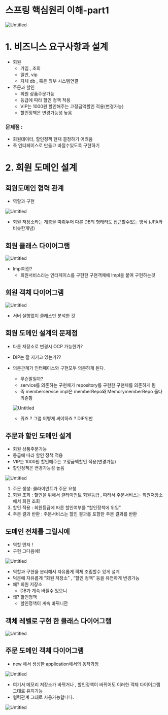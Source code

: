# 스프링 핵심원리 이해-part1

![Untitled](%E1%84%89%E1%85%B3%E1%84%91%E1%85%B3%E1%84%85%E1%85%B5%E1%86%BC%20%E1%84%92%E1%85%A2%E1%86%A8%E1%84%89%E1%85%B5%E1%86%B7%E1%84%8B%E1%85%AF%E1%86%AB%E1%84%85%E1%85%B5%20%E1%84%8B%E1%85%B5%E1%84%92%E1%85%A2-part1%20e697cbe4b7054684a6e60366f317b9d4/Untitled.png)

# 1. 비즈니스 요구사항과 설계

- 회원
    - 가입 , 조회
    - 일반, vip
    - 자체 db , 혹은 외부 시스템연결
- 주문과 할인
    - 회원 상품주문가능
    - 등급에 따라 할인 정책 적용
    - VIP는 1000원 할인해주는 고정금액할인 적용(변경가능)
    - 할인정책은 변경가능성 높음

### 문제점 :

- 회원데이터, 할인정책 현재 결정하기 어려움
- 즉 인터페이스로 만들고 바뀔수있도록 구현하기

# 2. 회원 도메인 설계

## 회원도메인 협력 관계

- 역할과 구현

![Untitled](%E1%84%89%E1%85%B3%E1%84%91%E1%85%B3%E1%84%85%E1%85%B5%E1%86%BC%20%E1%84%92%E1%85%A2%E1%86%A8%E1%84%89%E1%85%B5%E1%86%B7%E1%84%8B%E1%85%AF%E1%86%AB%E1%84%85%E1%85%B5%20%E1%84%8B%E1%85%B5%E1%84%92%E1%85%A2-part1%20e697cbe4b7054684a6e60366f317b9d4/Untitled%201.png)

- 회원 저장소라는 계층을 따뤄두어 다른 DB의 형태라도 접근할수있는 방식 (JPA와 비슷한개념)

## 회원 클래스 다이어그램

![Untitled](%E1%84%89%E1%85%B3%E1%84%91%E1%85%B3%E1%84%85%E1%85%B5%E1%86%BC%20%E1%84%92%E1%85%A2%E1%86%A8%E1%84%89%E1%85%B5%E1%86%B7%E1%84%8B%E1%85%AF%E1%86%AB%E1%84%85%E1%85%B5%20%E1%84%8B%E1%85%B5%E1%84%92%E1%85%A2-part1%20e697cbe4b7054684a6e60366f317b9d4/Untitled%202.png)

- Impl이란?
    - 회원서비스라는 인터페이스를 구현한 구현객체에 Impl을 붙여 구현하는것

## 회원 객체 다이어그램

![Untitled](%E1%84%89%E1%85%B3%E1%84%91%E1%85%B3%E1%84%85%E1%85%B5%E1%86%BC%20%E1%84%92%E1%85%A2%E1%86%A8%E1%84%89%E1%85%B5%E1%86%B7%E1%84%8B%E1%85%AF%E1%86%AB%E1%84%85%E1%85%B5%20%E1%84%8B%E1%85%B5%E1%84%92%E1%85%A2-part1%20e697cbe4b7054684a6e60366f317b9d4/Untitled%203.png)

- 서버 실행없이 클래스만 분석한 것

## 회원 도메인 설계의 문제점

- 다른 저장소로 변경시 OCP 가능한가?
- DIP는 잘 지키고 있는가??
- 의존관계가 인터페이스와 구현모두 의존하게 된다.
    - 무슨말일까?
    - service를 의존하는 구현체가 repository를 구현한 구현체를 의존하게 됨
    - 즉 memberservice impl은 memberRepo와 MemorymemberRepo 둘다 의존함
    
    ![Untitled](%E1%84%89%E1%85%B3%E1%84%91%E1%85%B3%E1%84%85%E1%85%B5%E1%86%BC%20%E1%84%92%E1%85%A2%E1%86%A8%E1%84%89%E1%85%B5%E1%86%B7%E1%84%8B%E1%85%AF%E1%86%AB%E1%84%85%E1%85%B5%20%E1%84%8B%E1%85%B5%E1%84%92%E1%85%A2-part1%20e697cbe4b7054684a6e60366f317b9d4/Untitled%204.png)
    
    - 뭐죠 ? 그럼 어떻게 써야하죠 ? DIP위반

## 주문과 할인 도메인 설계

- 회원 상품주문가능
- 등급에 따라 할인 정책 적용
- VIP는 1000원 할인해주는 고정금액할인 적용(변경가능)
- 할인정책은 변경가능성 높음

![Untitled](%E1%84%89%E1%85%B3%E1%84%91%E1%85%B3%E1%84%85%E1%85%B5%E1%86%BC%20%E1%84%92%E1%85%A2%E1%86%A8%E1%84%89%E1%85%B5%E1%86%B7%E1%84%8B%E1%85%AF%E1%86%AB%E1%84%85%E1%85%B5%20%E1%84%8B%E1%85%B5%E1%84%92%E1%85%A2-part1%20e697cbe4b7054684a6e60366f317b9d4/Untitled%205.png)

1. 주문 생성: 클라이언트가 주문 요청
2. 회원 조회 : 할인을 위해서 클라이언트 회원등급 , 따라서 주문서비스는 회원저장소에서 회원 조회
3. 할인 적용 : 회원등급에 따른 할인여부를 “할인정책에 위임”
4. 주문 결과 반환 : 주문서비스는 할인 결과를 포함한 주문 결과를 반환

## 도메인 전체를 그릴시에

- 역할 먼저 !
- 구현 그다음에!

![Untitled](%E1%84%89%E1%85%B3%E1%84%91%E1%85%B3%E1%84%85%E1%85%B5%E1%86%BC%20%E1%84%92%E1%85%A2%E1%86%A8%E1%84%89%E1%85%B5%E1%86%B7%E1%84%8B%E1%85%AF%E1%86%AB%E1%84%85%E1%85%B5%20%E1%84%8B%E1%85%B5%E1%84%92%E1%85%A2-part1%20e697cbe4b7054684a6e60366f317b9d4/Untitled%206.png)

- 역할과 구현을 분리해서 자유롭게 객체 조립할수 있게 설계
- 덕분에 자유롭게 “회원 저장소” , “할인 정책” 등을 유연하게 변경가능
- 왜? 회원 저장소
    - DB가 계속 바뀔수 있으니
- 왜? 할인정책
    - 할인정책이 계속 바뀌니깐

## 객체 레벨로 구현 한 클래스 다이어그램

![Untitled](%E1%84%89%E1%85%B3%E1%84%91%E1%85%B3%E1%84%85%E1%85%B5%E1%86%BC%20%E1%84%92%E1%85%A2%E1%86%A8%E1%84%89%E1%85%B5%E1%86%B7%E1%84%8B%E1%85%AF%E1%86%AB%E1%84%85%E1%85%B5%20%E1%84%8B%E1%85%B5%E1%84%92%E1%85%A2-part1%20e697cbe4b7054684a6e60366f317b9d4/Untitled%207.png)

## 주문 도메인 객체 다이어그램

- new 해서 생성한 application에서의 동작과정

![Untitled](%E1%84%89%E1%85%B3%E1%84%91%E1%85%B3%E1%84%85%E1%85%B5%E1%86%BC%20%E1%84%92%E1%85%A2%E1%86%A8%E1%84%89%E1%85%B5%E1%86%B7%E1%84%8B%E1%85%AF%E1%86%AB%E1%84%85%E1%85%B5%20%E1%84%8B%E1%85%B5%E1%84%92%E1%85%A2-part1%20e697cbe4b7054684a6e60366f317b9d4/Untitled%208.png)

- 여기서 메모리 저장소가 바뀌거나 , 할인정책이 바뀌어도 이러한 객체 다이어그램 그대로 유지가능
- 협력관계 그대로 사용가능합니다.

![Untitled](%E1%84%89%E1%85%B3%E1%84%91%E1%85%B3%E1%84%85%E1%85%B5%E1%86%BC%20%E1%84%92%E1%85%A2%E1%86%A8%E1%84%89%E1%85%B5%E1%86%B7%E1%84%8B%E1%85%AF%E1%86%AB%E1%84%85%E1%85%B5%20%E1%84%8B%E1%85%B5%E1%84%92%E1%85%A2-part1%20e697cbe4b7054684a6e60366f317b9d4/Untitled%209.png)
